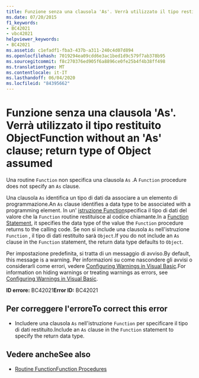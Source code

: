 ```yaml
---
title: Funzione senza una clausola 'As'. Verrà utilizzato il tipo restituito Object
ms.date: 07/20/2015
f1_keywords:
- BC42021
- vbc42021
helpviewer_keywords:
- BC42021
ms.assetid: c1efadf1-fba3-437b-a311-240c4d07d894
ms.openlocfilehash: 7019294ea09cdd6e3ac1bed1d9c579f7ab378b95
ms.sourcegitcommit: f8c270376ed905f6a8896ce0fe25b4f4b38ff498
ms.translationtype: MT
ms.contentlocale: it-IT
ms.lasthandoff: 06/04/2020
ms.locfileid: "84395662"
---
```

# <a name="function-without-an-as-clause-return-type-of-object-assumed"></a><span data-ttu-id="c049a-102">Funzione senza una clausola 'As'. Verrà utilizzato il tipo restituito Object</span><span class="sxs-lookup"><span data-stu-id="c049a-102">Function without an 'As' clause; return type of Object assumed</span></span>
<span data-ttu-id="c049a-103">Una routine `Function` non specifica una clausola `As` .</span><span class="sxs-lookup"><span data-stu-id="c049a-103">A `Function` procedure does not specify an `As` clause.</span></span>  
  
 <span data-ttu-id="c049a-104">Una clausola `As` identifica un tipo di dati da associare a un elemento di programmazione.</span><span class="sxs-lookup"><span data-stu-id="c049a-104">An `As` clause identifies a data type to be associated with a programming element.</span></span> <span data-ttu-id="c049a-105">In un' [istruzione Function](../language-reference/statements/function-statement.md)specifica il tipo di dati del valore che la `Function` routine restituisce al codice chiamante.</span><span class="sxs-lookup"><span data-stu-id="c049a-105">In a [Function Statement](../language-reference/statements/function-statement.md), it specifies the data type of the value the `Function` procedure returns to the calling code.</span></span> <span data-ttu-id="c049a-106">Se non si include una clausola `As` nell'istruzione `Function` , il tipo di dati restituito sarà `Object`.</span><span class="sxs-lookup"><span data-stu-id="c049a-106">If you do not include an `As` clause in the `Function` statement, the return data type defaults to `Object`.</span></span>  
  
 <span data-ttu-id="c049a-107">Per impostazione predefinita, si tratta di un messaggio di avviso.</span><span class="sxs-lookup"><span data-stu-id="c049a-107">By default, this message is a warning.</span></span> <span data-ttu-id="c049a-108">Per informazioni su come nascondere gli avvisi o considerarli come errori, vedere [Configuring Warnings in Visual Basic](/visualstudio/ide/configuring-warnings-in-visual-basic).</span><span class="sxs-lookup"><span data-stu-id="c049a-108">For information on hiding warnings or treating warnings as errors, see [Configuring Warnings in Visual Basic](/visualstudio/ide/configuring-warnings-in-visual-basic).</span></span>  
  
 <span data-ttu-id="c049a-109">**ID errore:** BC42021</span><span class="sxs-lookup"><span data-stu-id="c049a-109">**Error ID:** BC42021</span></span>  
  
## <a name="to-correct-this-error"></a><span data-ttu-id="c049a-110">Per correggere l'errore</span><span class="sxs-lookup"><span data-stu-id="c049a-110">To correct this error</span></span>  
  
- <span data-ttu-id="c049a-111">Includere una clausola `As` nell'istruzione `Function` per specificare il tipo di dati restituito.</span><span class="sxs-lookup"><span data-stu-id="c049a-111">Include an `As` clause in the `Function` statement to specify the return data type.</span></span>  
  
## <a name="see-also"></a><span data-ttu-id="c049a-112">Vedere anche</span><span class="sxs-lookup"><span data-stu-id="c049a-112">See also</span></span>

- [<span data-ttu-id="c049a-113">Routine Function</span><span class="sxs-lookup"><span data-stu-id="c049a-113">Function Procedures</span></span>](../programming-guide/language-features/procedures/function-procedures.md)
